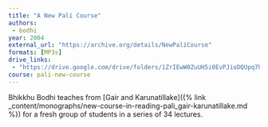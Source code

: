 ```yaml
---
title: "A New Pali Course"
authors:
 - bodhi
year: 2004
external_url: "https://archive.org/details/NewPaliCourse"
formats: [MP3s]
drive_links:
 - "https://drive.google.com/drive/folders/1ZrIEwW0ZuUH5i0EvPJioDQUpq7hF2ZYE"
course: pali-new-course
---
```


Bhikkhu Bodhi teaches from [Gair and Karunatillake]({% link _content/monographs/new-course-in-reading-pali_gair-karunatillake.md %}) for a fresh group of students in a series of 34 lectures.

